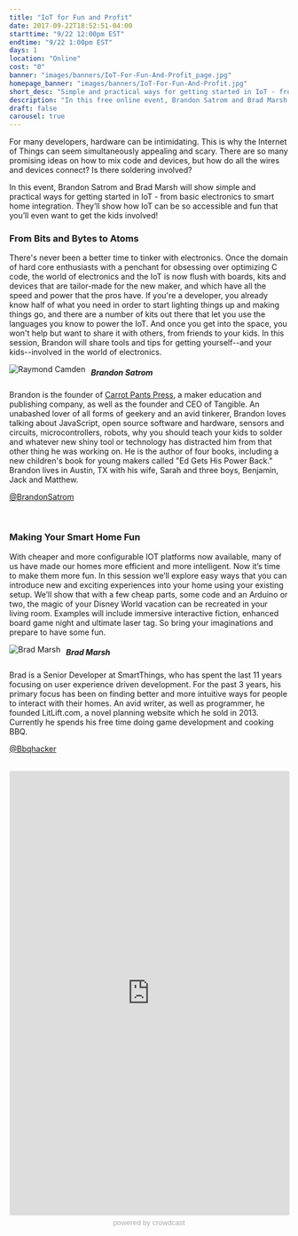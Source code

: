 ```yaml
---
title: "IoT for Fun and Profit"
date: 2017-09-22T18:52:51-04:00
starttime: "9/22 12:00pm EST"
endtime: "9/22 1:00pm EST"
days: 1
location: "Online"
cost: "0"
banner: "images/banners/IoT-For-Fun-And-Profit_page.jpg"
homepage_banner: "images/banners/IoT-For-Fun-And-Profit.jpg"
short_desc: "Simple and practical ways for getting started in IoT - from basic electronics to smart home integration"
description: "In this free online event, Brandon Satrom and Brad Marsh show simple and practical ways for getting started in IoT - from basic electronics to smart home integration."
draft: false
carousel: true
---
```


For many developers, hardware can be intimidating. This is why the Internet of Things can seem simultaneously appealing and scary. There are so many promising ideas on how to mix code and devices, but how do all the wires and devices connect? Is there soldering involved?

In this event, Brandon Satrom and Brad Marsh will show simple and practical ways for getting started in IoT - from basic electronics to smart home integration. They’ll show how IoT can be so accessible and fun that you’ll even want to get the kids involved!

### From Bits and Bytes to Atoms

There's never been a better time to tinker with electronics. Once the domain of hard core enthusiasts with a penchant for obsessing over optimizing C code, the world of electronics and the IoT is now flush with boards, kits and devices that are tailor-made for the new maker, and which have all the speed and power that the pros have. If you're a developer, you already know half of what you need in order to start lighting things up and making things go, and there are a number of kits out there that let you use the languages you know to power the IoT. And once you get into the space, you won't help but want to share it with others, from friends to your kids. In this session, Brandon will share tools and tips for getting yourself--and your kids--involved in the world of electronics.

<img src="/images/speakers/brandonsatrom.jpg" style="float:left;margin-right: 10px;" alt="Raymond Camden">

##### Brandon Satrom

Brandon is the founder of [Carrot Pants Press](http://carrotpantsstudios.com/), a maker education and publishing company, as well as the founder and CEO of Tangible. An unabashed lover of all forms of geekery and an avid tinkerer, Brandon loves talking about JavaScript, open source software and hardware, sensors and circuits, microcontrollers, robots, why you should teach your kids to solder and whatever new shiny tool or technology has distracted him from that other thing he was working on. He is the author of four books, including a new children's book for young makers called "Ed Gets His Power Back." Brandon lives in Austin, TX with his wife, Sarah and three boys, Benjamin, Jack and Matthew.

<i class="fa fa-twitter" aria-hidden="true"></i> [@BrandonSatrom](https://twitter.com/BrandonSatrom)

<br style="clear:both;"> 

### Making Your Smart Home Fun

With cheaper and more configurable IOT platforms now available, many of us have made our homes more efficient and more intelligent.  Now it’s time to make them more fun.  In this session we’ll explore easy ways that you can introduce new and exciting experiences into your home using your existing setup.  We’ll show that with a few cheap parts,  some code and an Arduino or two, the magic of your Disney World vacation can be recreated in your living room.  Examples will include immersive interactive fiction, enhanced board game night and ultimate laser tag.  So bring your imaginations and prepare to have some fun.

<img src="/images/speakers/bradmarsh.jpg" style="float:left;margin-right: 10px;" alt="Brad Marsh">

##### Brad Marsh

Brad is a Senior Developer at SmartThings, who has spent the last 11 years focusing on user experience driven development. For the past 3 years, his primary focus has been on finding better and more intuitive ways for people to interact with their homes. An avid writer, as well as programmer, he founded LitLift.com, a novel planning website which he sold in 2013. Currently he spends his free time doing game development and cooking BBQ.

<i class="fa fa-twitter" aria-hidden="true"></i> [@Bbqhacker](https://twitter.com/Bbqhacker)

<br style="clear:both;">
<a name="register"></a>
<iframe width="100%" height="800" frameborder="0" marginheight="0" marginwidth="0" allowtransparency="true" src="https://www.crowdcast.io/e/7v1mj9k9?navlinks=false&embed=true" style="border: 1px solid #EEE;border-radius:3px;"></iframe><a href="https://www.crowdcast.io/?utm_source=embed&utm_medium=website&utm_campaign=embed" style="color: #aaa; font-family: 'Helvetica', 'Arial', sans-serif;text-decoration: none;display: block;text-align: center;font-size: 13px;padding: 5px 0;">powered by crowdcast</a>